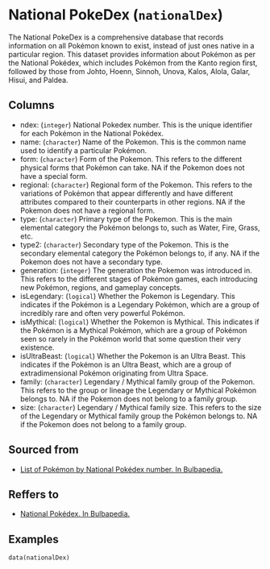 # National PokeDex (`nationalDex`)

The National PokeDex is a comprehensive database that records information on all Pokémon known to exist,
instead of just ones native in a particular region.
This dataset provides information about Pokémon as per the National Pokédex,
which includes Pokémon from the Kanto region first, followed by those from Johto,
Hoenn, Sinnoh, Unova, Kalos, Alola, Galar, Hisui, and Paldea.


## Columns
  - ndex: (`integer`) National Pokedex number. This is the unique identifier for each Pokémon in the National Pokédex.
  - name: (`character`) Name of the Pokemon. This is the common name used to identify a particular Pokémon.
  - form: (`character`) Form of the Pokemon. This refers to the different physical forms that Pokémon can take. NA if the Pokemon does not have a special form.
  - regional: (`character`) Regional form of the Pokemon. This refers to the variations of Pokémon that appear differently and have different attributes compared to their counterparts in other regions. NA if the Pokemon does not have a regional form.
  - type: (`character`) Primary type of the Pokemon. This is the main elemental category the Pokémon belongs to, such as Water, Fire, Grass, etc.
  - type2: (`character`) Secondary type of the Pokemon. This is the secondary elemental category the Pokémon belongs to, if any. NA if the Pokemon does not have a secondary type.
  - generation: (`integer`) The generation the Pokemon was introduced in. This refers to the different stages of Pokémon games, each introducing new Pokémon, regions, and gameplay concepts.
  - isLegendary: (`logical`) Whether the Pokemon is Legendary. This indicates if the Pokémon is a Legendary Pokémon, which are a group of incredibly rare and often very powerful Pokémon.
  - isMythical: (`logical`) Whether the Pokemon is Mythical. This indicates if the Pokémon is a Mythical Pokémon, which are a group of Pokémon seen so rarely in the Pokémon world that some question their very existence.
  - isUltraBeast: (`logical`) Whether the Pokemon is an Ultra Beast. This indicates if the Pokémon is an Ultra Beast, which are a group of extradimensional Pokémon originating from Ultra Space.
  - family: (`character`) Legendary / Mythical family group of the Pokemon. This refers to the group or lineage the Legendary or Mythical Pokémon belongs to. NA if the Pokemon does not belong to a family group.
  - size: (`character`) Legendary / Mythical family size. This refers to the size of the Legendary or Mythical family group the Pokémon belongs to. NA if the Pokemon does not belong to a family group.

## Sourced from
  - [List of Pokémon by National Pokédex number. In Bulbapedia.](https://bulbapedia.bulbagarden.net/wiki/List_of_Pokémon_by_National_Pokédex_number)

## Reffers to
  - [National Pokédex. In Bulbapedia.](https://bulbapedia.bulbagarden.net/wiki/National_Pokédex)

## Examples
```
data(nationalDex)
```
